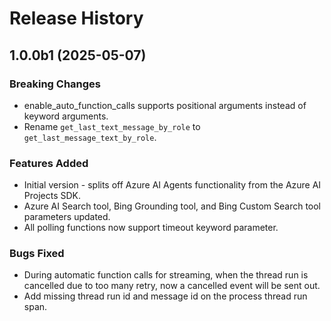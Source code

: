 # Release History

## 1.0.0b1 (2025-05-07)

### Breaking Changes

- enable_auto_function_calls supports positional arguments instead of keyword arguments.
- Rename `get_last_text_message_by_role` to `get_last_message_text_by_role`.
  
### Features Added

- Initial version - splits off Azure AI Agents functionality from the Azure AI Projects SDK.
- Azure AI Search tool, Bing Grounding tool, and Bing Custom Search tool parameters updated.
- All polling functions now support timeout keyword parameter.

### Bugs Fixed

- During automatic function calls for streaming, when the thread run is cancelled due to too many retry, now a cancelled event will be sent out.
- Add missing thread run id and message id on the process thread run span.
